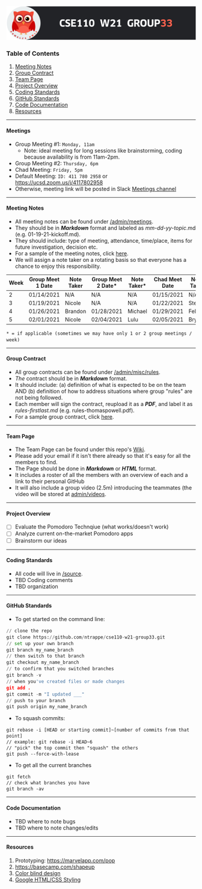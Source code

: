 <img src="/group33_header.png" alt="owl" width="800"/>

### Table of Contents
1. [Meeting Notes](#meeting-notes) <br/>
2. [Group Contract](#group-contract) <br/>
3. [Team Page](#team-page) <br/>
4. [Project Overview](#project-overview) <br/>
5. [Coding Standards](#coding-standards) <br/>
6. [GitHub Standards](#github-standards) <br/>
7. [Code Documentation](#code-documentation) <br/>
8. [Resources](#resources)

---

#### Meetings
- Group Meeting #1: `Monday, 11am`
  - Note: ideal meeting for long sessions like brainstorming, coding because availability is from 11am-2pm.
- Group Meeting #2: `Thursday, 6pm`
- Chad Meeting: `Friday, 5pm`
- Default Meeting: `ID: 411 780 2958` or https://ucsd.zoom.us/j/4117802958
- Otherwise, meeting link will be posted in Slack [Meetings channel](https://app.slack.com/client/T01JS26BQ2D/C01LBTQJMFT/details/)

---

#### Meeting Notes
- All meeting notes can be found under [/admin/meetings](https://github.com/ntrappe/cse110-w21-group33/tree/main/admin/meetings).
- They should be in ***Markdown*** format and labeled as *mm-dd-yy-topic*.md (e.g. 01-19-21-kickoff.md).
- They should include: type of meeting, attendance, time/place, items for future investigation, decision etc.
- For a sample of the meeting notes, click [here](https://github.com/ntrappe/cse110-w21-group33/tree/main/admin/meetings/01-18-21-sample.md).
- We will assign a note taker on a rotating basis so that everyone has a chance to enjoy this responsibility.

| Week | Group Meet 1 Date | Note Taker | Group Meet 2 Date* | Note Taker* | Chad Meet Date | Note Taker | 
| ---- | ----------------- | ---------- | ------------------ | ----------- | -------------- | ---------- |      
| 2    | 01/14/2021        | N/A        | N/A                | N/A         | 01/15/2021     | N/A        |
| 3    | 01/19/2021        | Nicole     | N/A                | N/A         | 01/22/2021     | Steven     |
| 4    | 01/26/2021        | Brandon    | 01/28/2021         | Michael     | 01/29/2021     | Felix      |
| 5    | 02/01/2021        | Nicole     | 02/04/2021         | Lulu        | 02/05/2021     | Bryant     |

`* = if applicable (sometimes we may have only 1 or 2 group meetings / week)`

---

#### Group Contract
- All group contracts can be found under [/admin/misc/rules](https://github.com/ntrappe/cse110-w21-group33/tree/main/admin/misc/rules).
- *The* contract should be in ***Markdown*** format.
- It should include: (a) definition of what is expected to be on the team AND (b) definition of how to address situations where group "rules" are not being followed.
- Each member will sign the contract, reupload it as a ***PDF***, and label it as *rules-firstlast.md* (e.g. rules-thomaspowell.pdf).
- For a sample group contract, click [here](https://ohiostate.pressbooks.pub/feptechcomm/chapter/7-project-communications/).

---

#### Team Page
- The Team Page can be found under this repo's [Wiki](https://github.com/ntrappe/cse110-w21-group33/wiki/Team-Page).
- Please add your email if it isn't there already so that it's easy for all the members to find.
- The Page should be done in ***Markdown*** or ***HTML*** format.
- It includes a roster of all the members with an overview of each and a link to their personal GitHub
- It will also include a group video (2.5m) introducing the teammates (the video will be stored at [admin/videos](https://github.com/ntrappe/cse110-w21-group33/tree/main/admin/videos).

---

#### Project Overview
- [ ] Evaluate the Pomodoro Technqiue (what works/doesn't work)
- [ ] Analyze current on-the-market Pomodoro apps
- [ ] Brainstorm our ideas

---

#### Coding Standards
- All code will live in [/source](https://github.com/ntrappe/cse110-w21-group33/tree/main/source).
- TBD Coding comments
- TBD organization 

---

#### GitHub Standards
- To get started on the command line: 
```python
// clone the repo
git clone https://github.com/ntrappe/cse110-w21-group33.git
// set up your own branch
git branch my_name_branch
// then switch to that branch
git checkout my_name_branch
// to confirm that you switched branches
git branch -v
// when you've created files or made changes
git add .
git commit -m "I updated ___"
// push to your branch
git push origin my_name_branch
```
- To squash commits:
```vim
git rebase -i [HEAD or starting commit]~[number of commits from that point]
// example: git rebase -i HEAD~6
// "pick" the top commit then "squash" the others
git push --force-with-lease
```

- To get all the current branches
```vim
git fetch
// check what branches you have
git branch -av
```

---

#### Code Documentation
- TBD where to note bugs
- TBD where to note changes/edits

---

#### Resources
1. Prototyping: https://marvelapp.com/pop
2. https://basecamp.com/shapeup
3. [Color blind design](https://davidmathlogic.com/colorblind/#%23D81B60-%231E88E5-%23FFC107-%23004D40)
4. [Google HTML/CSS Styling](https://google.github.io/styleguide/htmlcssguide.html)
